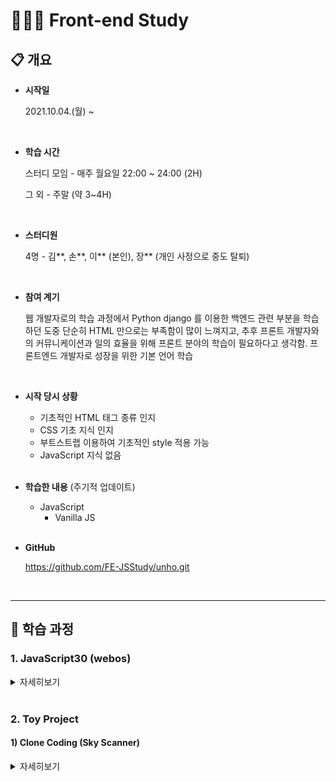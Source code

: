 # 🧑🏻‍💻 Front-end Study

## 📋 개요

* **시작일**

  2021.10.04.(월) ~ 

  <br>

* **학습 시간**

  스터디 모임 - 매주 월요일 22:00 ~ 24:00 (2H)

  그 외 - 주말 (약 3~4H)

  <br>

* **스터디원**

  4명 - 김\*\*, 손\*\*, 이\*\* (본인), 장\*\* (개인 사정으로 중도 탈퇴)

  <br>

* **참여 계기**

  웹 개발자로의 학습 과정에서 Python django 를 이용한 백엔드 관련 부분을 학습하던 도중 단순히 HTML 만으로는 부족함이 많이 느껴지고, 추후 프론트 개발자와의 커뮤니케이션과 일의 효율을 위해 프론트 분야의 학습이 필요하다고 생각함.
  프론트엔드 개발자로 성장을 위한 기본 언어 학습

  <br>

* **시작 당시 상황**

  * 기초적인 HTML 태그 종류 인지
  * CSS 기초 지식 인지
  * 부트스트랩 이용하여 기초적인 style 적용 가능
  * JavaScript 지식 없음

  <br>

* **학습한 내용** (주기적 업데이트)

  * JavaScript
    * Vanilla JS

  <br>

* **GitHub**

  https://github.com/FE-JSStudy/unho.git

  <br>

---

## 📝 학습 과정

### 1. JavaScript30 (webos)

<details>
  <summary>자세히보기</summary>
  <ul>
    <li><strong>학습 기간</strong> : 2021.10.04.(월) ~ </li>
    <li><strong>사이트</strong> : <a href="https://javascript30.com/">https://javascript30.com/</a></li>
    <li><strong>참고</strong> : 학습 내용에 관한 자세한 사항은 폴더 내 파일에 주석으로 기술하였음</li>
  </ul>
  <br>
  <h4>
    학습 일정
  </h4>
  <table>
    <thead>
      <tr>
        <th>주차</th>
        <th>학습단원</th>
        <th>학습내용</th>
      </tr>
    </thead>
    <tbody>
      <tr>
        <th>
          1주차
          <br>
          2021.10.04.(월)
        </th>
        <td>
          Day2_CSS_JS_CLOCK
          <br>
          Day4_ARRAY_CARDIO_1
        </td>
        <td>
          setInterval() 활용한 현재 시간 불러와서 현재 시간을 알려주는 기능 구현
          <br>
          배열을 이용한 map, filter, reduce, sort 사용법 학습
        </td>
      </tr>
      <tr>
    		<th>
          2주차
          <br>
          2021.10.11.(월)
      	</th>
        <td>
          Day7_Array_Cardio_2
          <br>
          Day16_Mouse_Move_Shadow
      	</td>
        <td>
          배열을 이용한 some, every, find, index 사용법 학습
          <br>
          리스너를 추가하여 마우스의 움직임에 따라 글씨 효과를 나타내는 기능 구현
      	</td>
      </tr>
      <tr>
        <th>
          3주차
          <br>
          2021.10.18.(월)
      	</th>
        <td>
          Day6_Ajax_Type_Ahead
      	</td>
        <td>
          비동기 기능 구현, fetch() 활용하여 응답 받은 JSON 데이터
          <br>
          안에서 원하는 결과 검색하는 기능 구현
      	</td>
    	</tr>
      <tr>
        <th>
          4주차
          <br>
          2021.10.25.(월)
      	</th>
        <td>
          Day14_Object & Arrays_Copy
      	</td>
        <td>
          변수들의 값에 의한 호출, 참조에 의한 호출 학습
          <br>
          객체와 배열의 얕은 복사 및 깊은 복사 방법 학습
      	</td>
    	</tr>
      <tr>
        <th>
          5주차
          <br>
          2021.11.01.(월)
      	</th>
        <td>
          Day13_Slide_In_On_Scroll
      	</td>
        <td>
          스크롤 이벤트 발생시 이미지가 안보이다가 보이게 하기
          <br>
          스크롤 이벤트가 호출 빈도 조절 방법 학습
      	</td>
    	</tr>
      <tr>
        <th>
          6주차 (휴식)
          <br>
          2021.11.08.(월)
      	</th>
        <td>
          '생활코딩' 강의 통한 AJAX 복습
      	</td>
        <td>
          동기/비동기 비교 및 학습
          <br>
          axios 와 fetch 장단점 비교 학습
      	</td>
    	</tr>
      <tr>
        <th>
          7주차
          <br>
          2021.11.15.(월)
      	</th>
        <td>
          Day22_Follow_Along_Links
      	</td>
        <td>
          Tag에 마우스 오버시 태그에 스타일 변경
          <br>
          forEach 이용한 다수의 태그에 이벤트 리스너 등록법 학습
      	</td>
    	</tr>
    </tbody>
  </table>
</details>

<br>

### 2. Toy Project

#### 1) Clone Coding (Sky Scanner)

<details>
  <summary>자세히보기</summary>
  <ul>
    <li><strong>학습 기간</strong> : 2021.12.27.(월) ~ 2022.01.02.(일)</li>
    <li><strong>사이트</strong> : <a href="https://www.skyscanner.co.kr/">https://www.skyscanner.co.kr/</a></li>
    <li><strong>참고</strong> : 일자별 계획 및 진행 상황, 학습 내용 등을 기술하였습니다.</li>
  </ul>
  <br>
  <h4>학습 및 사용 기술 스택</h4>
  <ul>
    <li>React</li>
    <li>React-router</li>
  </ul>
  <br>
  <h4>일정</h4>
  <ol>
    <li> 12.27 ~ 12.29 : React 및 React-router 학습</li>
    <li> 12.30 ~ 12.30 : 계획 및 구상</li>
    <li> 12.31 ~ 01.02 : 프로그래밍</li>
  </ol>
  <br>
  <h4>기획</h4>
    <ul>
      <li>Dom Tree
        <br>
        <img src="./README.assets/dom_tree.png">
      </li>
    </ul>
  <br>
  <h4>일자별 진행 상황</h4>
  <table>
    <thead>
      <tr>
        <th>일자</th>
        <th>계획</th>
        <th>완료</th>
        <th>비고</th>
      </tr>
    </thead>
    <tbody>
      <tr>
        <th>
          12.27
          <br>
          1일차
        </th>
        <td>
          React 공식문서 통한 기본 학습 진행
        </td>
        <td>
          React 프로젝트 생성 및 주요 개념 학습
          <br>
          Component, Props, State, 조건부 렌더링, 이벤트 처리 등.. 학습
        </td>
        <td>
          -
        </td>
      <tr>
      <tr>
        <th>
          12.28
          <br>
          2일차
        </th>
        <td>
          간단한 페이지 작성을 통한 연습
        </td>
        <td>
          간단한 TodoList 작성 페이지 제작 통한 연습
        </td>
        <td>
          -
        </td>
      </tr>
      <tr>
        <th>
          12.29
          <br>
          3일차
        </th>
        <td>
          react-router-dom 학습
        </td>
        <td>
          router 사용한 페이지 전환을 위해 router 학습
        </td>
        <td>
          -
        </td>
      </tr>
      <tr>
        <th>
          12.30
          <br>
          4일차
        </th>
        <td>
          계획 및 구상
        </td>
        <td>
          클론 코딩을 위한 간략한 계획 구상
          <br/>
          컴포넌트 구상
        </td>
        <td>
          -
        </td>
      </tr>
      <tr>
        <th>
          12.31
          <br>
          5일차
        </th>
        <td>
          프로그래밍
        </td>
        <td>
          웹 페이지 헤더 부분 완성
          <br>
          반응형 웹 구상 위해 특정 지점 분기
        </td>
        <td>
          -
        </td>
      </tr>
      <tr>
        <th>
          01.01
          <br>
          6일차
        </th>
        <td>
          프로그래밍
        </td>
        <td>
          웹 페이지 예약 화면 배경 및 레이아웃 완성
        </td>
        <td>
          -
        </td>
      </tr>
      <tr>
        <th>
          01.02
          <br>
          7일차
        </th>
        <td>
          프로그래밍
        </td>
        <td>
          예약 데이터 입력 폼 추가
          <br>
          페이지별 추가 정보 사항 추가
        </td>
        <td>
          -
        </td>
      </tr>
    </tbody>
  </table>
  <br>
  <hr>
  <br>
  <h4>학습한 내용</h4>
  <ul>
    <li>
      React 기반 웹페이지 제작 (함수형 컴포넌트 이용)
      <br>
      자식 컴포넌트와 부모 컴포넌트간 데이터 및 이벤트 관리 방법 학습
    </li>
    <li>state HOOK 이용한 state 사용</li>
    <li>React-Router 이용하여 페이지별 라우팅 기능 구현</li>
    <li>CSS Flex 이용한 레이아웃 구성</li>
    <li>CSS 의사 클래스 사용법 학습 / 미디어 쿼리 이용한 반응형 웹 구현</li>
  </ul>
  <br>
  <h4>부족한 사항 / 추가 학습 필요한 사항</h4>
  <ul>
    <li>
      초기 계획 구상이 부족
      <br>
      컴포넌트 세부 분류가 꼼꼼하지 못해 프로그래밍 과정에서 코드가 복잡해지고, 추가적인 컴포넌트가 계속 늘어남
    </li>
    <li>
      변수명 규칙 통일화 및 문서화 필요
      <br>
      프로그래밍시 변수명 규칙을 따로 정하지 않아, 혼란을 주는 변수명 발생함
      <br>
      특정 데이터를 관리하는 변수명 및 함수명을 문서화 또는 주석을 이용한 정리가 필요하다고 느낌
    </li>
    <li>
      프로그래밍 시작시 너무 많은것을 하려고 시도하여 어려워짐
      <br>
      당일 프로그래밍 시작 전 레이아웃 틀을 크게 한개만 잡아두고 세부 컴포넌트를 제작하여 하나씩 채워나가는 방식으로 접근해 볼 필요가 있어보임
    </li>
  </ul>
</details>